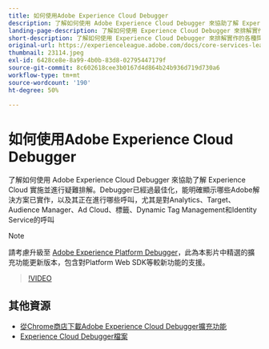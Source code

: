 ```yaml
---
title: 如何使用Adobe Experience Cloud Debugger
description: 了解如何使用 Adobe Experience Cloud Debugger 來協助了解 Experience Cloud 實施並進行疑難排解。
landing-page-description: 了解如何使用 Experience Cloud Debugger 來排解實作的各種問題。了解 Adobe 解決方案的實作方式及呼叫程序。
short-description: 了解如何使用 Experience Cloud Debugger 來排解實作的各種問題。了解 Adobe 解決方案的實作方式及呼叫程序。
original-url: https://experienceleague.adobe.com/docs/core-services-learn/tutorials/debugger/use-the-experience-cloud-debugger.html
thumbnail: 23114.jpeg
exl-id: 6428ce8e-8a99-4b0b-83d8-02795447179f
source-git-commit: 8c602618cee3b0167d4d864b24b936d719d730a6
workflow-type: tm+mt
source-wordcount: '190'
ht-degree: 50%

---
```


# 如何使用Adobe Experience Cloud Debugger

了解如何使用 Adobe Experience Cloud Debugger 來協助了解 Experience Cloud 實施並進行疑難排解。Debugger已經過最佳化，能明確顯示哪些Adobe解決方案已實作，以及其正在進行哪些呼叫，尤其是對Analytics、Target、Audience Manager、Ad Cloud、標籤、Dynamic Tag Management和Identity Service的呼叫

>[!NOTE]
>
>請考慮升級至 [Adobe Experience Platform Debugger](../overview.md)，此為本影片中精選的擴充功能更新版本，包含對Platform Web SDK等較新功能的支援。


>[!VIDEO](https://video.tv.adobe.com/v/23064/?quality=12)

## 其他資源

* [從Chrome商店下載Adobe Experience Cloud Debugger擴充功能](https://chrome.google.com/webstore/detail/adobe-experience-cloud-de/ocdmogmohccmeicdhlhhgepeaijenapj)
* [Experience Cloud Debugger檔案](https://experienceleague.adobe.com/docs/debugger/using/experience-cloud-debugger.html)

